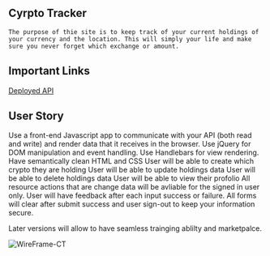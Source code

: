 
  ## Cyrpto Tracker
    The purpose of thie site is to keep track of your current holdings of your currency and the location. This will simply your life and make sure you never forget which exchange or amount.
    
  ##  Important Links
  
  [Deployed API](https://github.com/Eugene-Damiani/crypto-tracker-api)
  
 
  ## User Story
 Use a front-end Javascript app to communicate with your API (both read and write) and render data that it receives in the browser.
 Use jQuery for DOM manipulation and event handling.
 Use Handlebars for view rendering.
 Have semantically clean HTML and CSS
 User will be able to create which crypto they are holding 
 User will be able to update holdings data
 User will be able to delete holdings data
 User will be able to view their profolio
 All resource actions that are change data will be avliable for the signed in user only.
 User will have feedback after each input success or failure.
 All forms will clear after submit success and user sign-out to keep your information secure. 

Later versions will allow to have seamless trainging ablilty and marketpalce. 

![WireFrame-CT](https://user-images.githubusercontent.com/65584864/89428091-dc9d1a80-d6f0-11ea-9b6a-3010bdcf0b08.jpg)
